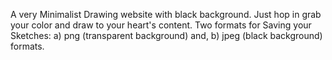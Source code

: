 A very Minimalist Drawing website with black background.
Just hop in grab your color and draw to your heart's content.
Two formats for Saving your Sketches: 
  a) png (transparent background) and,
  b) jpeg (black background) formats.
